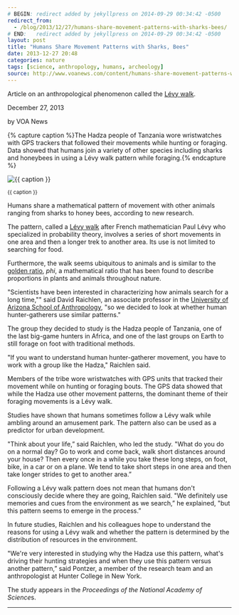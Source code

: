 ```yaml
---
# BEGIN: redirect added by jekyllpress on 2014-09-29 00:34:42 -0500
redirect_from:
  - /blog/2013/12/27/humans-share-movement-patterns-with-sharks-bees/
# END:   redirect added by jekyllpress on 2014-09-29 00:34:42 -0500
layout: post
title: "Humans Share Movement Patterns with Sharks, Bees"
date: 2013-12-27 20:48
categories: nature
tags: [science, anthropology, humans, archeology]
source: http://www.voanews.com/content/humans-share-movement-patterns-with-sharks-bees/1818844.html
---
```

Article on an anthropological phenomenon called the  [Lévy walk](http://en.wikipedia.org/wiki/Levy_walk).

December 27, 2013

by VOA News

{% capture caption %}The Hadza people of Tanzania wore wristwatches with GPS trackers that followed their movements while hunting or foraging. Data showed that humans join a variety of other species including sharks and honeybees in using a Lévy walk pattern while foraging.{% endcapture %}

![{{ caption }}](/images/hadza-people-lrg.jpg "{{ caption }}")

<small>{{ caption }}</small>

Humans share a mathematical pattern of movement with other animals
ranging from sharks to honey bees, according to new research.

The pattern, called a [Lévy walk](http://en.wikipedia.org/wiki/Levy_walk) after French mathematician
Paul Lévy who specialized in probability theory, involves a series of
short movements in one area and then a longer trek to another area. Its
use is not limited to searching for food.

<!--more-->

Furthermore, the walk seems ubiquitous to animals and is similar to the
[golden ratio](http://en.wikipedia.org/wiki/Golden_ratio), *phi*, a
mathematical ratio that has been found to describe proportions in plants
and animals throughout nature.

"Scientists have been interested in characterizing how animals search
for a long time,"" said David Raichlen, an associate professor in
the
[University of Arizona School of Anthropology](http://uanews.org/story/walking-the-walk-what-sharks-honeybees-and-humans-have-in-common),
"so we decided to look at whether human hunter-gatherers use similar
patterns."

The group they decided to study is the Hadza people of Tanzania, one of
the last big-game hunters in Africa, and one of the last groups on Earth
to still forage on foot with traditional methods.

"If you want to understand human hunter-gatherer movement, you have to
work with a group like the Hadza," Raichlen said.

Members of the tribe wore wristwatches with GPS units that tracked
their movement while on hunting or foraging bouts. The GPS data showed
that while the Hadza use other movement patterns, the dominant theme of
their foraging movements is a Lévy walk.

Studies have shown that humans sometimes follow a Lévy walk while
ambling around an amusement park. The pattern also can be used as a
predictor for urban development.

"Think about your life,” said Raichlen, who led the study. "What do you
do on a normal day? Go to work and come back, walk short distances
around your house? Then every once in a while you take these long steps,
on foot, bike, in a car or on a plane. We tend to take short steps in
one area and then take longer strides to get to another area.”

Following a Lévy walk pattern does not mean that humans don't
consciously decide where they are going, Raichlen said. "We definitely
use memories and cues from the environment as we search,” he explained,
"but this pattern seems to emerge in the process.”

In future studies, Raichlen and his colleagues hope to understand the
reasons for using a Lévy walk and whether the pattern is determined by
the distribution of resources in the environment.

"We're very interested in studying why the Hadza use this pattern,
what's driving their hunting strategies and when they use this pattern
versus another pattern,” said Pontzer, a member of the research team and
an anthropologist at Hunter College in New York.

The study appears in the *Proceedings of the National Academy of
Science*s.

* * * * *


